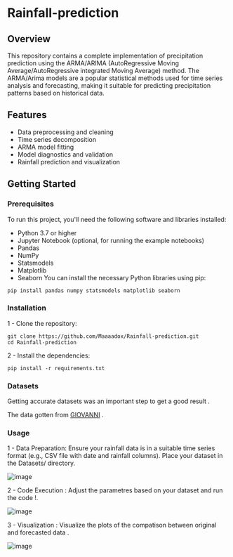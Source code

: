 # Rainfall-prediction
## Overview
This repository contains a complete implementation of precipitation prediction using the ARMA/ARIMA (AutoRegressive Moving Average/AutoRegressive integrated Moving Average) method. The ARMA/Arima models are a popular statistical methods used for time series analysis and forecasting, making it suitable for predicting precipitation patterns based on historical data.

## Features
- Data preprocessing and cleaning
- Time series decomposition
- ARMA model fitting
- Model diagnostics and validation
- Rainfall prediction and visualization

## Getting Started
### Prerequisites
To run this project, you'll need the following software and libraries installed:

- Python 3.7 or higher
- Jupyter Notebook (optional, for running the example notebooks)
- Pandas
- NumPy
- Statsmodels
- Matplotlib
- Seaborn
You can install the necessary Python libraries using pip:
```
pip install pandas numpy statsmodels matplotlib seaborn
```
### Installation
1 - Clone the repository:
```
git clone https://github.com/Maaaadox/Rainfall-prediction.git
cd Rainfall-prediction
```
2 - Install the dependencies:
```
pip install -r requirements.txt
```
### Datasets
Getting accurate datasets was an important step to get a good result .

The data gotten from  [GIOVANNI](https://giovanni.gsfc.nasa.gov/giovanni/) .
### Usage

1 - Data Preparation: Ensure your rainfall data is in a suitable time series format (e.g., CSV file with date and rainfall columns). Place your dataset in the Datasets/ directory.


![image](https://github.com/user-attachments/assets/4409d585-58d7-4568-9a1c-2555a8bb6cd0)



2 - Code Execution : Adjust the parametres based on your dataset and run the code !.


![image](https://github.com/user-attachments/assets/8239702d-e765-49f7-b132-d5b431ae0614)



3 - Visualization : Visualize the plots of the compatison between original and forecasted data .


![image](https://github.com/user-attachments/assets/6cbb4466-de1d-4a04-9779-67890ce982cd)

